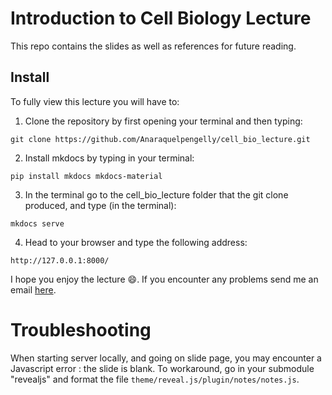 # Introduction to Cell Biology Lecture

This repo contains the slides as well as references for future reading.

## Install

To fully view this lecture you will have to:

1. Clone the repository by first opening your terminal and then typing:


  `git clone https://github.com/Anaraquelpengelly/cell_bio_lecture.git` 

 
2. Install mkdocs by typing in your terminal:


  `pip install mkdocs mkdocs-material`



3. In the terminal go to the cell_bio_lecture folder that the git clone produced, and type (in the terminal):


  `mkdocs serve`
  
4. Head to your browser and type the following address:
 
`http://127.0.0.1:8000/` 



I hope you enjoy the lecture :smile:.  If you encounter any problems send me an email [here](mailto:ana.pengelly19@imperial.ac.uk).

# Troubleshooting

When starting server locally, and going on slide page, you may encounter a Javascript error : the slide is blank. To workaround, go in your submodule "revealjs" and format the file `theme/reveal.js/plugin/notes/notes.js`.
